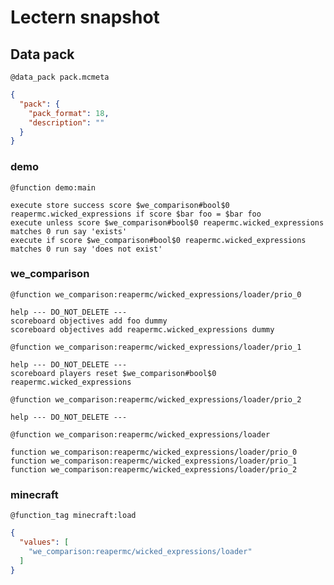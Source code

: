 # Lectern snapshot

## Data pack

`@data_pack pack.mcmeta`

```json
{
  "pack": {
    "pack_format": 18,
    "description": ""
  }
}
```

### demo

`@function demo:main`

```mcfunction
execute store success score $we_comparison#bool$0 reapermc.wicked_expressions if score $bar foo = $bar foo
execute unless score $we_comparison#bool$0 reapermc.wicked_expressions matches 0 run say 'exists'
execute if score $we_comparison#bool$0 reapermc.wicked_expressions matches 0 run say 'does not exist'
```

### we_comparison

`@function we_comparison:reapermc/wicked_expressions/loader/prio_0`

```mcfunction
help --- DO_NOT_DELETE ---
scoreboard objectives add foo dummy
scoreboard objectives add reapermc.wicked_expressions dummy
```

`@function we_comparison:reapermc/wicked_expressions/loader/prio_1`

```mcfunction
help --- DO_NOT_DELETE ---
scoreboard players reset $we_comparison#bool$0 reapermc.wicked_expressions
```

`@function we_comparison:reapermc/wicked_expressions/loader/prio_2`

```mcfunction
help --- DO_NOT_DELETE ---
```

`@function we_comparison:reapermc/wicked_expressions/loader`

```mcfunction
function we_comparison:reapermc/wicked_expressions/loader/prio_0
function we_comparison:reapermc/wicked_expressions/loader/prio_1
function we_comparison:reapermc/wicked_expressions/loader/prio_2
```

### minecraft

`@function_tag minecraft:load`

```json
{
  "values": [
    "we_comparison:reapermc/wicked_expressions/loader"
  ]
}
```
